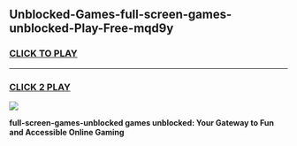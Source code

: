 
## Unblocked-Games-full-screen-games-unblocked-Play-Free-mqd9y
<h3>
<a href="https://premium76.site?title=full-screen-games-unblocked&ref=21A">CLICK TO PLAY</a></h3>
<hr>

<h3>
<a href="https://premium76.site?title=full-screen-games-unblocked&ref=21A">CLICK 2 PLAY</a>
  
</h3>

<a href="https://premium76.site?title=full-screen-games-unblocked&ref=21A"><img src="https://clearcache.store/games.png"></a>


**full-screen-games-unblocked games unblocked: Your Gateway to Fun and Accessible Online Gaming**
